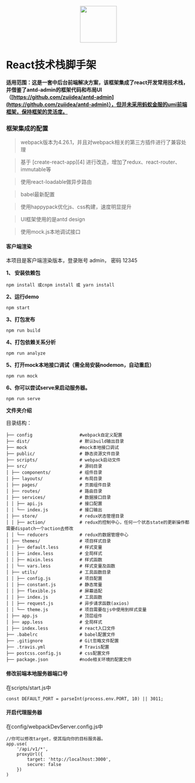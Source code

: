 <p align="center"><img width="100" src="https://segmentfault.com/img/bVZwRf?w=516&h=457" /></p>

# React技术栈脚手架

**适用范围：这是一套中后台前端解决方案，该框架集成了react开发常用技术栈，并借鉴了antd-admin的框架代码和布局UI（[https://github.com/zuiidea/antd-admin](https://github.com/zuiidea/antd-admin)），但并未采用蚂蚁金服的umi前端框架，保持框架的灵活度。**

### 框架集成的配置

> webpack版本为4.26.1，并且对webpack相关的第三方插件进行了兼容处理

> 基于 [create-react-app][4] 进行改造，增加了redux、react-router、immutable等

> 使用react-loadable做异步路由

> babel最新配置

> 使用happypack优化js、css构建，速度明显提升

> UI框架使用的是antd design

> 使用mock.js本地调试接口

#### 客户端渲染

本项目是客户端渲染版本，登录账号 admin， 密码 12345

**1、 安装依赖包**
```
npm install 或cnpm install 或 yarn install
```

**2、运行demo**
 ```
 npm start
 ```

**3、打包发布** 

```
npm run build
```

**4、打包依赖关系分析** 

```
npm run analyze
```

**5、打开mock本地接口调试（需全局安装nodemon，自动重启）** 

```
npm run mock
```

**6、你可以尝试serve来启动服务器。**

```
npm run serve
```

**文件夹介绍**

目录结构：
```
├── config                  #webpack自定义配置
├── dist/                   # 默认build输出目录
├── mock                    #mock本地接口调试
├── public/                 # 静态资源文件目录
├── scripts/                # webpack启动文件
├── src/                    # 源码目录
│ ├── components/           # 组件目录
│ ├── layouts/              # 布局目录
│ ├── pages/                # 页面组件目录
│ ├── routes/               # 路由目录
│ ├── services/             # 数据接口目录
│ │ ├── api.js              # 接口配置
│ │ └── index.js            # 接口输出
│ ├── store/                # redux状态管理目录
│ │ ├── action/             # redux的控制中心，任何一个状态state的更新操作都需要dispatch一个action去修改
│ │ └── reducers            # redux的数据管理中心
│ ├── themes/               # 项目样式目录
│ │ ├── default.less        # 样式变量
│ │ ├── index.less          # 全局样式
│ │ ├── mixin.less          # 样式函数
│ │ └── vars.less           # 样式变量及函数
│ ├── utils/                # 工具函数目录
│ │ ├── config.js           # 项目配置
│ │ ├── constant.js         # 静态常量
│ │ ├── flexible.js         # 屏幕适配
│ │ ├── index.js            # 工具函数
│ │ ├── request.js          # 异步请求函数(axios)
│ │ └── theme.js            # 项目需要在js中使用到样式变量
│ ├── app.js                # 顶层组件
│ ├── app.less              # 全局样式
│ ├── index.less            # react入口文件
├── .babelrc                # babel配置文件
├── .gitignore              # Git忽略文件配置
├── .travis.yml             # Travis配置
├── postcss.config.js       # css配置文件
├── package.json            #node相关环境的配置文件
```

#### 修改前端本地服务器端口号

在scripts/start.js中
```
const DEFAULT_PORT = parseInt(process.env.PORT, 10) || 3011;
```

#### 开启代理服务器

在config/webpackDevServer.config.js中
```
//你可以修改target，使其指向你的目标服务器。
app.use(
    '/api/v1/*',
    proxyUrl({
        target: 'http://localhost:3000',
        secure: false
    })
)
```